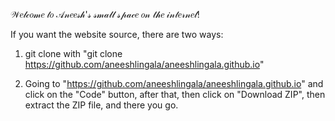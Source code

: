 𝒲𝑒𝓁𝒸𝑜𝓂𝑒 𝓉𝑜 𝒜𝓃𝑒𝑒𝓈𝒽'𝓈 𝓈𝓂𝒶𝓁𝓁 𝓈𝓅𝒶𝒸𝑒 𝑜𝓃 𝓉𝒽𝑒 𝒾𝓃𝓉𝑒𝓇𝓃𝑒𝓉!

If you want the website source, there are two ways:

1. git clone with "git clone https://github.com/aneeshlingala/aneeshlingala.github.io"

2. Going to "https://github.com/aneeshlingala/aneeshlingala.github.io" and click on the "Code" button, after that, then click on "Download ZIP", then extract the ZIP file, and there you go.

